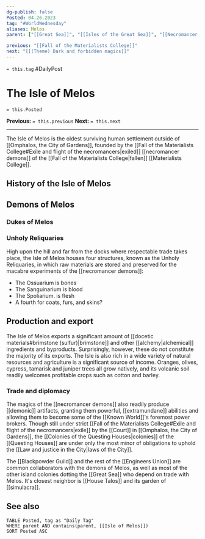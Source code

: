 ```yaml
---
dg-publish: false
Posted: 04.26.2023
tag: "#WorldWednesday"
aliases: Melos
parent: ["[[Great Sea]]", "[[Isles of the Great Sea]]", "[[Necromancer demons]]", "[[Fall of the Materialists College]]", "[[Necromancer devils]]", "[[Necromancers of the Known World]]", "[[History of necromancy]]"]

previous: "[[Fall of the Materialists College]]"
next: "[[(Theme) Dark and forbidden magics]]"
---
```

`= this.tag` #DailyPost 
# The Isle of Melos
`= this.Posted`

**Previous:** `= this.previous`
**Next:** `= this.next`

---

The Isle of Melos is the oldest surviving human settlement outside of [[Omphalos, the City of Gardens]], founded by the [[Fall of the Materialists College#Exile and flight of the necromancers|exiled]] [[necromancer demons]] of the [[Fall of the Materialists College|fallen]] [[Materialists College]]. 

## History of the Isle of Melos

## Demons of Melos

### Dukes of Melos

### Unholy Reliquaries

High upon the hill and far from the docks where respectable trade takes place, the Isle of Melos houses four structures, known as the Unholy Reliquaries, in which raw materials are stored and preserved for the macabre experiments of the [[necromancer demons]]:
- The Ossuarium is bones
- The Sanguinarium is blood
- The Spoliarium. is flesh
- A fourth for coats, furs, and skins?

## Production and export

The Isle of Melos exports a significant amount of [[docetic materials#brimstone (sulfur)|brimstone]] and other [[alchemy|alchemical]] ingredients and byproducts. Surprisingly, however, these do not constitute the majority of its exports. The Isle is also rich in a wide variety of natural resources and agriculture is a significant source of income. Oranges, olives, cypress, tamarisk and juniper trees all grow natively, and its volcanic soil readily welcomes profitable crops such as cotton and barley.

### Trade and diplomacy

The magics of the [[necromancer demons]] also readily produce [[demonic]] artifacts, granting them powerful, [[extramundane]] abilities and allowing them to become some of the [[Known World]]'s foremost power brokers. Though still under strict [[Fall of the Materialists College#Exile and flight of the necromancers|exile]] by the [[Court]] in [[Omphalos, the City of Gardens]], the [[Colonies of the Questing Houses|colonies]] of the [[Questing Houses]] are under only the most minor of obligations to uphold the [[Law and justice in the City|laws of the City]].

The [[Blackpowder Guild]] and the rest of the [[Engineers Union]] are common collaborators with the demons of Melos, as well as most of the other island colonies dotting the [[Great Sea]] who depend on trade with Melos. It's closest neighbor is [[House Talos]] and its garden of [[simulacra]].

## See also
```dataview
TABLE Posted, tag as "Daily Tag"
WHERE parent AND contains(parent, [[Isle of Melos]])
SORT Posted ASC
```